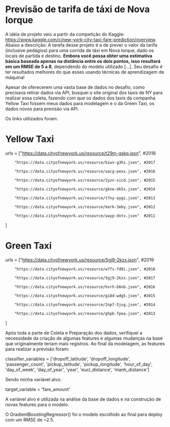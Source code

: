 # Previsão de tarifa de táxi de Nova Iorque

A idéia de projeto veio a partir da competição do Kaggle: https://www.kaggle.com/c/new-york-city-taxi-fare-prediction/overview. Abaixo a descrição:
A tarefa desse projeto é a de prever o valor da tarifa (inclusive pedágios) para uma corrida de táxi em Nova Iorque, dado os locais de partida e destino. **Embora você possa obter uma estimativa básica baseada apenas na distância entre os dois pontos, isso resultará em um RMSE de 5 a 8**, dependendo do modelo utilizado [...]. Seu desafio é ter resultados melhores do que esses usando técnicas de aprendizagem de máquina!

Apesar de oferecerem uma vasta base de dados no desafio, como precisava retirar dados via API, busquei o site original dos taxis de NY para realizar essa coleta, fazendo com que os dados dos taxis da companha Yellow Taxi fossem meus dados para modelagem e o da Green Taxi, os dados novos para previsão via API.

Os links utilizados foram:

# Yellow Taxi

urls = ["https://data.cityofnewyork.us/resource/t29m-gskq.json", #2018

        "https://data.cityofnewyork.us/resource/biws-g3hs.json", #2017
	
        "https://data.cityofnewyork.us/resource/uacg-pexx.json", #2016
	
        "https://data.cityofnewyork.us/resource/2yzn-sicd.json", #2015
	
        "https://data.cityofnewyork.us/resource/gkne-dk5s.json", #2014
	
        "https://data.cityofnewyork.us/resource/t7ny-aygi.json", #2013
	
        "https://data.cityofnewyork.us/resource/kerk-3eby.json", #2012
	
        "https://data.cityofnewyork.us/resource/uwyp-dntv.json"  #2011
]

# Green Taxi
urls = ["https://data.cityofnewyork.us/resource/5gj9-2kzx.json", #2019

        "https://data.cityofnewyork.us/resource/w7fs-fd9i.json", #2018
	
        "https://data.cityofnewyork.us/resource/5gj9-2kzx.json", #2017
	
        "https://data.cityofnewyork.us/resource/hvrh-b6nb.json", #2016
	
        "https://data.cityofnewyork.us/resource/gi8d-wdg5.json", #2015
	
        "https://data.cityofnewyork.us/resource/2np7-5jsg.json", #2014
	
        "https://data.cityofnewyork.us/resource/ghpb-fpea.json", #2013
]

Após toda a parte de Coleta e Preparação dos dados, verifiquei a necessidade da criação de algumas features e algumas mudanças na base que originalmente teriam mais registros.
Ao final da modelagem, as features para realizar a previsão foram:

classifier_variables = ['dropoff_latitude', 'dropoff_longitude',
       'passenger_count', 'pickup_latitude', 'pickup_longitude', 'hour_of_day',
       'day_of_week', 'day_of_year', 'year', 'eucl_distance', 'manh_distance']
	   
Sendo minha variável alvo:

target_variable = 'fare_amount'

A variável alvo é utilizada na análise da base de dados e na construção de novas features para o modelo.

O GradientBoostingRegressor() foi o modelo escolhido ao final para deploy com um RMSE de ~2.5.
